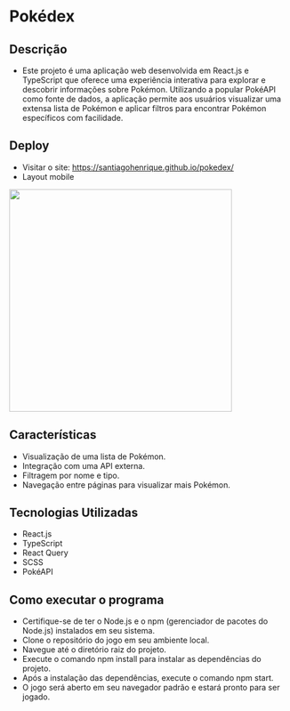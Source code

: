 # Pokédex

## Descrição
- Este projeto é uma aplicação web desenvolvida em React.js e TypeScript que oferece uma experiência interativa para explorar e descobrir informações sobre Pokémon. Utilizando a popular PokéAPI como fonte de dados, a aplicação permite aos usuários visualizar uma extensa lista de Pokémon e aplicar filtros para encontrar Pokémon específicos com facilidade.

## Deploy
- Visitar o site: https://santiagohenrique.github.io/pokedex/
- Layout mobile
<div>
  <img src="https://github.com/santiagohenrique/jokenpo_react/assets/88721828/2ac53423-2571-4716-ad7f-83450fd3c06b" width="400px" />
</div>

## Características
- Visualização de uma lista de Pokémon.
- Integração com uma API externa.
- Filtragem por nome e tipo.
- Navegação entre páginas para visualizar mais Pokémon.

## Tecnologias Utilizadas
- React.js
- TypeScript
- React Query
- SCSS
- PokéAPI

## Como executar o programa
- Certifique-se de ter o Node.js e o npm (gerenciador de pacotes do Node.js) instalados em seu sistema.
- Clone o repositório do jogo em seu ambiente local.
- Navegue até o diretório raiz do projeto.
- Execute o comando npm install para instalar as dependências do projeto.
- Após a instalação das dependências, execute o comando npm start.
- O jogo será aberto em seu navegador padrão e estará pronto para ser jogado.

